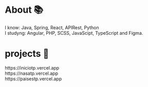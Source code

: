 <h1> About 📚 </h1>
<p> I know: Java, Spring, React, APIRest, Python<br> I studyng: Angular, PHP, SCSS, JavaScipt, TypeScript and Figma. <br>


<h1>projects 🚀 </h1>
  https://iniciotp.vercel.app 
  <br>
  https://nasatp.vercel.app 
  <br>
       https://paisestp.vercel.app <br>
